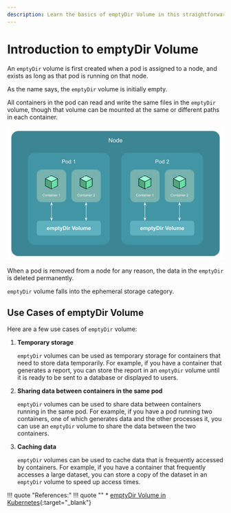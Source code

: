```yaml
---
description: Learn the basics of emptyDir Volume in this straightforward introduction. Discover its uses, advantages, and key considerations.
---
```


# Introduction to emptyDir Volume

An `emptyDir` volume is first created when a pod is assigned to a node, and exists as long as that pod is running on that node.

As the name says, the `emptyDir` volume is initially empty.

All containers in the pod can read and write the same files in the `emptyDir` volume, though that volume can be mounted at the same or different paths in each container.

<p align="left">
    <img src="../../../../../assets/eks-course-images/storage-in-kubernetes/emptydir-volume.png" alt="emptyDir Volume" loading="lazy" width="550" />
</p>


When a pod is removed from a node for any reason, the data in the `emptyDir` is deleted permanently.

`emptyDir` volume falls into the ephemeral storage category.


## Use Cases of emptyDir Volume

Here are a few use cases of `emptyDir` volume:

1. **Temporary storage**

    `emptyDir` volumes can be used as temporary storage for containers that need to store data temporarily. For example, if you have a container that generates a report, you can store the report in an `emptyDir` volume until it is ready to be sent to a database or displayed to users.

2. **Sharing data between containers in the same pod**

    `emptyDir` volumes can be used to share data between containers running in the same pod. For example, if you have a pod running two containers, one of which generates data and the other processes it, you can use an `emptyDir` volume to share the data between the two containers.

3. **Caching data**

    `emptyDir` volumes can be used to cache data that is frequently accessed by containers. For example, if you have a container that frequently accesses a large dataset, you can store a copy of the dataset in an `emptyDir` volume to speed up access times.


!!! quote "References:"
    !!! quote ""
        * [emptyDir Volume in Kubernetes]{:target="_blank"}


<!-- Hyperlinks -->
[emptyDir Volume in Kubernetes]: https://kubernetes.io/docs/concepts/storage/volumes/#emptydir